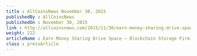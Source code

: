 ```yaml
---
title : AllCoinsNews November 30, 2015
publishedBy : AllCoinsNews
publishedOn : November 30, 2015
link : http://allcoinsnews.com/2015/11/30/earn-money-sharing-drive-space-blockchain-storage-firm-storj-releases-alpha-of-driveshare-gui/
weight: 222
articleName : Earn Money Sharing Drive Space – Blockchain Storage Firm Storj Releases Alpha of DriveShare GUI
class : pressArticle
---
```

